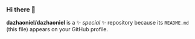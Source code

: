 
### Hi there 👋


**dazhaoniel/dazhaoniel** is a ✨ _special_ ✨ repository because its `README.md` (this file) appears on your GitHub profile.

<!-- I'm Daniel and I work at Square as a Software Engineer. Previously I worked at Weebly (acquired by Square) doing backend development, and prior to my startup life, I developed and maintained news alerts and APIs for The Wall Street Journal.
 -->

<!-- 🔭 I’m currently working on [AAPI Business Collective](https://aapibusiness.co/), a directory for businesses owned by Asian Americans and Pacific Islanders. -->

<!-- 🌱 I’m currently learning ...
- 👯 I’m looking to collaborate on ...
- 🤔 I’m looking for help with ...
- 💬 Ask me about ...
- 📫 How to reach me: ...
- 😄 Pronouns: ...
 -->
<!-- ⚡ Fun fact: I've completed an Ironman and I speak English, Chinese, Japanese, Spanish and Arabic.  -->

